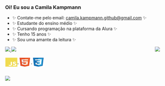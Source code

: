 ### Oi! Eu sou a Camila Kampmann

- ✨ Contate-me pelo email: camila.kampmann.github@gmail.com ✨
- ✨ Estudante do ensino médio ✨
- ✨ Cursando programação na plataforma da Alura ✨
- ✨ Tenho 15 anos ✨
- ✨ Sou uma amante da leitura ✨

<div>
    <img align="right" height="200" src="https://c.tenor.com/ubkgsEHmfe4AAAAC/anime-aesthetic.gif">
</div>

<div>
  <a href="https://github.com/CamilaKampmann">
  <img height="180em" src="https://github-readme-stats.vercel.app/api?username=CamilaKampmann&show_icons=true&theme=radical&include_all_commits=true&count_private=true"/>
  <img height="180em" src="https://github-readme-stats.vercel.app/api/top-langs/?username=CamilaKampmann&layout=compact&langs_count=7&theme=radical"/>  
</div>
  
<div style="display: inline_block"> <br>
  <img align="center" alt="Camila-Js" height="30" width="40" src="https://raw.githubusercontent.com/devicons/devicon/master/icons/javascript/javascript-plain.svg">
  <img align="center" alt="Camila-HTML" height="30" width="40" src="https://raw.githubusercontent.com/devicons/devicon/master/icons/html5/html5-original.svg">
  <img align="center" alt="Camila-CSS" height="30" width="40" src="https://raw.githubusercontent.com/devicons/devicon/master/icons/css3/css3-original.svg">
</div>
   
##

<div>
  <a href = "mailto:camila.kampmann.github@gmail.com"> <img src="https://img.shields.io/badge/-Gmail-%23333?style=for-the-badge&logo=gmail&logoColor=white" target="_blank"> </a>
</div>
